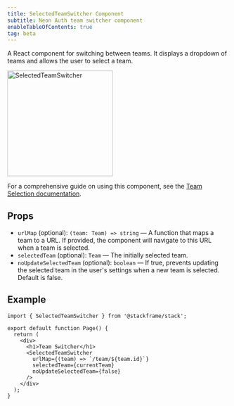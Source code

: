 ```yaml
---
title: SelectedTeamSwitcher Component
subtitle: Neon Auth team switcher component
enableTableOfContents: true
tag: beta
---
```


A React component for switching between teams. It displays a dropdown of teams and allows the user to select a team.

<img src="/docs/neon-auth/selected-team-switcher.png" alt="SelectedTeamSwitcher" width="240" />

For a comprehensive guide on using this component, see the [Team Selection documentation](/docs/neon-auth/concepts/team-selection).

## Props

- `urlMap` (optional): `(team: Team) => string` — A function that maps a team to a URL. If provided, the component will navigate to this URL when a team is selected.
- `selectedTeam` (optional): `Team` — The initially selected team.
- `noUpdateSelectedTeam` (optional): `boolean` — If true, prevents updating the selected team in the user's settings when a new team is selected. Default is false.

## Example

```tsx
import { SelectedTeamSwitcher } from '@stackframe/stack';

export default function Page() {
  return (
    <div>
      <h1>Team Switcher</h1>
      <SelectedTeamSwitcher
        urlMap={(team) => `/team/${team.id}`}
        selectedTeam={currentTeam}
        noUpdateSelectedTeam={false}
      />
    </div>
  );
}
```

